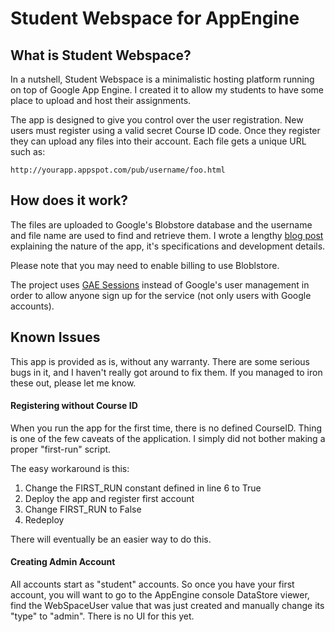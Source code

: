 Student Webspace for AppEngine
=======================

What is Student Webspace?
----------------------------

In a nutshell, Student Webspace is a minimalistic hosting platform running on top of Google App Engine. I created it to allow my students to have some place to upload and host their assignments.

The app is designed to give you control over the user registration. New users must register using a valid secret Course ID code. Once they register they can upload any files into their account. Each file gets a unique URL such as:

    http://yourapp.appspot.com/pub/username/foo.html

How does it work?
--------------------

The files are uploaded to Google's Blobstore database and the username and file name are used to find and retrieve them. I wrote a lengthy [blog post](http://www.terminally-incoherent.com/blog/2011/03/28/student-webspace-in-the-cloud-google-app-engine/) explaining the nature of the app, it's specifications and development details.

Please note that you may need to enable billing to use Bloblstore.

The project uses [GAE Sessions](https://github.com/dound/gae-sessions) instead of Google's user management in order to allow anyone sign up for the service (not only users with Google accounts).

Known Issues
---------------

This app is provided as is, without any warranty. There are some serious bugs in it, and I haven't really got around to fix them. If you managed to iron these out, please let me know.

#### Registering without Course ID 

When you run the app for the first time, there is no defined CourseID. Thing is one of the few caveats of the application. I simply did not bother making a proper "first-run" script. 

The easy workaround is this:

  1. Change the FIRST_RUN constant defined in line 6 to True
  1. Deploy the app and register first account
  1. Change FIRST_RUN to False
  1. Redeploy

There will eventually be an easier way to do this.

#### Creating Admin Account 

All accounts start as "student" accounts. So once you have your first account, you will want to go to the AppEngine console DataStore viewer, find the WebSpaceUser value that was just created and manually change its "type" to "admin". There is no UI for this yet.

